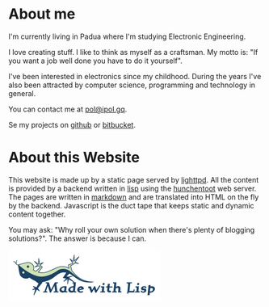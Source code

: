 # About me

I'm currently living in Padua where I'm studying Electronic Engineering.

I love creating stuff. I like to think as myself as a craftsman. My motto is:
"If you want a job well done you have to do it yourself".

I've been interested in electronics since my childhood. During the years I've
also been attracted by computer science, programming and technology in general.

You can contact me at [pol@ipol.gq](mailto:pol@ipol.gq).

Se my projects on [github](https://github.com/electricant) or
[bitbucket](https://bitbucket.org/paolo_scr).

# About this Website

This website is made up by a static page served by
[lighttpd](https://www.lighttpd.net/). All the content is provided by a backend
written in [lisp](http://lispers.org/) using the
[hunchentoot](http://weitz.de/hunchentoot/) web server. The pages are written in
[markdown](https://daringfireball.net/projects/markdown/) and are translated
into HTML on the fly by the backend. Javascript is the duct tape that keeps
static and dynamic content together.

You may ask: "Why roll your own solution when there's plenty of blogging
solutions?". The answer is because I can.
<p>
      <img src="images/made-with-lisp-logo.jpg" width="300" height="100"/>
</p>
